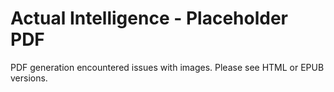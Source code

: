 # Actual Intelligence - Placeholder PDF
PDF generation encountered issues with images. Please see HTML or EPUB versions.
